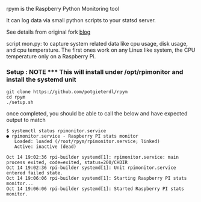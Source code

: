 rpym is the Raspberry Python Monitoring tool

It can log data via small python scripts to your statsd server.

See details from original fork [blog](http://blog.abarbanell.de/raspberry/2015/07/18/Raspberry-Pi-Monitoring-With-Statsd/)

script mon.py: to capture system related data like cpu usage, disk usage, and cpu temperature. The first ones work on any Linux like system, the CPU temperature only on a Raspberry Pi.

### Setup : NOTE *** This will install under /opt/rpimonitor and install the systemd unit
```
git clone https://github.com/potgieterdl/rpym
cd rpym
./setup.sh
```
once completed, you should be able to call the below and have expected output to match
```
$ systemctl status rpimonitor.service
● rpimonitor.service - Raspberry PI stats monitor
   Loaded: loaded (/root/rpym/rpimonitor.service; linked)
   Active: inactive (dead)

Oct 14 19:02:36 rpi-builder systemd[1]: rpimonitor.service: main process exited, code=exited, status=200/CHDIR
Oct 14 19:02:36 rpi-builder systemd[1]: Unit rpimonitor.service entered failed state.
Oct 14 19:06:06 rpi-builder systemd[1]: Starting Raspberry PI stats monitor...
Oct 14 19:06:06 rpi-builder systemd[1]: Started Raspberry PI stats monitor.

```



